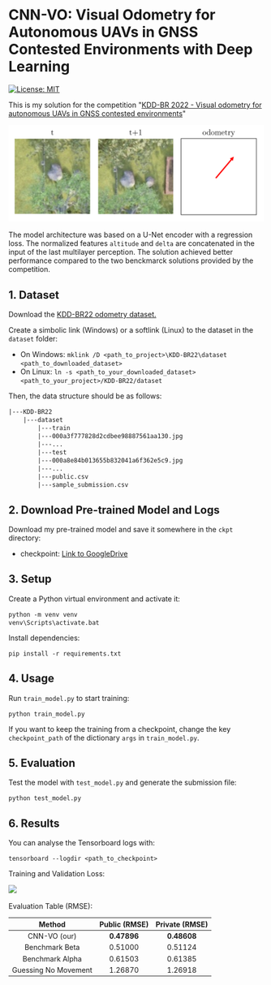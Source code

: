 # CNN-VO: Visual Odometry for Autonomous UAVs in GNSS Contested Environments with Deep Learning

[![License: MIT](https://img.shields.io/badge/License-MIT-yellow.svg)](https://github.com/aofrancani/KDD-BR22/blob/main/LICENSE)

This is my solution for the competition "[KDD-BR 2022 - Visual odometry for autonomous UAVs in GNSS contested environments](https://www.kaggle.com/competitions/kddbr-2022/overview)"

<img src="imgs/odometry.png" width=600>

The model architecture was based on a U-Net encoder with a regression loss. The normalized features `altitude` and `delta` are concatenated in the input of the last multilayer perception. The solution achieved better performance compared to the two benckmarck solutions provided by the competition.


## 1. Dataset
Download the [KDD-BR22 odometry dataset.](https://www.kaggle.com/competitions/kddbr-2022/data)

Create a simbolic link (Windows) or a softlink (Linux) to the dataset in the `dataset` folder:

- On Windows:
```mklink /D <path_to_project>\KDD-BR22\dataset <path_to_downloaded_dataset>```
- On Linux: 
```ln -s <path_to_your_downloaded_dataset> <path_to_your_project>/KDD-BR22/dataset```

Then, the data structure should be as follows:
```
|---KDD-BR22
    |---dataset
        |---train
		|---000a3f777828d2cdbee98887561aa130.jpg
		|---...
        |---test
		|---000a8e84b013655b832041a6f362e5c9.jpg
		|---...
        |---public.csv
        |---sample_submission.csv		
```

## 2. Download Pre-trained Model and Logs
Download my pre-trained model and save it somewhere in the `ckpt` directory: 
- checkpoint: [Link to GoogleDrive](https://drive.google.com/drive/folders/1vBIvgHW-cVK1a_k0aVENPrK-vR-elYm-?usp=share_link)


## 3. Setup
Create a Python virtual environment and activate it:
```
python -m venv venv
venv\Scripts\activate.bat
```
Install dependencies:
```
pip install -r requirements.txt
```

## 4. Usage
Run `train_model.py` to start training:
```
python train_model.py
```
If you want to keep the training from a checkpoint, change the key `checkpoint_path` of the dictionary `args` in `train_model.py`.


## 5. Evaluation
Test the model with `test_model.py` and generate the submission file:
```
python test_model.py
```

## 6. Results

You can analyse the Tensorboard logs with:
```
tensorboard --logdir <path_to_checkpoint>
```

Training and Validation Loss:

<img src="imgs/loss.png" width=500>

Evaluation Table (RMSE):

|      **Method**      | **Public (RMSE)** | **Private (RMSE)** |
|:--------------------:|:-----------------:|:------------------:|
| CNN-VO (our)         | **0.47896**       | **0.48608**        |
| Benchmark Beta       | 0.51000           | 0.51124            |
| Benchmark Alpha      | 0.61503           | 0.61385            |
| Guessing No Movement | 1.26870           | 1.26918            |




